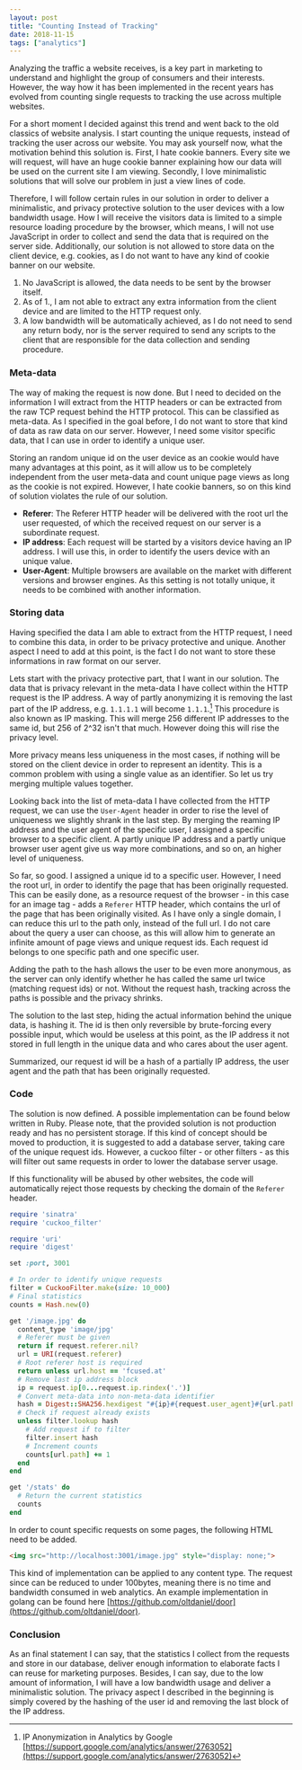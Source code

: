 ```yaml
---
layout: post
title: "Counting Instead of Tracking"
date: 2018-11-15
tags: ["analytics"]
---
```


Analyzing the traffic a website receives, is a key part in marketing to
understand and highlight the group of consumers and their interests. However,
the way how it has been implemented in the recent years has evolved from
counting single requests to tracking the use across multiple websites.

For a short moment I decided against this trend and went back to the old
classics of website analysis. I start counting the unique requests, instead of
tracking the user across our website. You may ask yourself now, what the
motivation behind this solution is. First, I hate cookie banners. Every site
we will request, will have an huge cookie banner explaining how our data will
be used on the current site I am viewing. Secondly, I love minimalistic
solutions that will solve our problem in just a view lines of code.

Therefore, I will follow certain rules in our solution in order to deliver a
minimalistic, and privacy protective solution to the user devices with a low
bandwidth usage. How I will receive the visitors data is limited to a simple
resource loading procedure by the browser, which means, I will not use
JavaScript in order to collect and send the data that is required on the server
side. Additionally, our solution is not allowed to store data on the client
device, e.g. cookies, as I do not want to have any kind of cookie banner on our
website.

1. No JavaScript is allowed, the data needs to be sent by the browser itself.
2. As of 1., I am not able to extract any extra information from the client
device and are limited to the HTTP request only.
3. A low bandwidth will be automatically achieved, as I do not need to send
any return body, nor is the server required to send any scripts to the client
that are responsible for the data collection and sending procedure.

### Meta-data

The way of making the request is now done. But I need to decided on the
information I will extract from the HTTP headers or can be extracted from the
raw TCP request behind the HTTP protocol. This can be classified as meta-data.
As I specified in the goal before, I do not want to store that kind of data as
raw data on our server. However, I need some visitor specific data, that I can
use in order to identify a unique user.

Storing an random unique id on the user device as an cookie would have many
advantages at this point, as it will allow us to be completely independent from
the user meta-data and count unique page views as long as the cookie is not
expired. However, I hate cookie banners, so on this kind of solution violates
the rule of our solution.

- **Referer**: The Referer HTTP header will be delivered with the root url
the user requested, of which the received request on our server is a subordinate
request.
- **IP address**: Each request will be started by a visitors device having an
IP address. I will use this, in order to identify the users device with an
unique value.
- **User-Agent**: Multiple browsers are available on the market with
different versions and browser engines. As this setting is not totally unique,
it needs to be combined with another information.

### Storing data

Having specified the data I am able to extract from the HTTP request, I need
to combine this data, in order to be privacy protective and unique. Another
aspect I need to add at this point, is the fact I do not want to store these
informations in raw format on our server.

Lets start with the privacy protective part, that I want in our solution. The
data that is privacy relevant in the meta-data I have collect within the HTTP
request is the IP address. A way of partly anonymizing it is removing the last
part of the IP address, e.g. `1.1.1.1` will become `1.1.1`.[^1] This procedure is also known as IP masking. This
will merge 256 different IP addresses to the same id, but 256 of 2^32 isn't that
much. However doing this will rise the privacy level.

More privacy means less uniqueness in the most cases, if nothing will be stored
on the client device in order to represent an identity. This is a common problem
with using a single value as an identifier. So let us try merging multiple
values together.

Looking back into the list of meta-data I have collected from the HTTP request,
we can use the `User-Agent` header in order to rise the level of uniqueness we
slightly shrank in the last step. By merging the reaming IP address and the
user agent of the specific user, I assigned a specific browser to a specific
client. A partly unique IP address and a partly unique browser user agent give
us way more combinations, and so on, an higher level of uniqueness.

So far, so good. I assigned a unique id to a specific user. However, I need
the root url, in order to identify the page that has been originally requested.
This can be easily done, as a resource request of the browser - in this case for
an image tag - adds a `Referer` HTTP header, which contains the url of the page
that has been originally visited. As I have only a single domain, I can reduce
this url to the path only, instead of the full url. I do not care about the
query a user can choose, as this will allow him to generate an infinite amount
of page views and unique request ids. Each request id belongs to one specific
path and one specific user.

Adding the path to the hash allows the user to be even more anonymous, as the
server can only identify whether he has called the same url twice (matching
request ids) or not. Without the request hash, tracking across the paths is
possible and the privacy shrinks.

The solution to the last step, hiding the actual information behind the unique
data, is hashing it. The id is then only reversible by brute-forcing every
possible input, which would be useless at this point, as the IP address it not
stored in full length in the unique data and who cares about the user agent.

Summarized, our request id will be a hash of a partially IP address, the
user agent and the path that has been originally requested.

### Code

The solution is now defined. A possible implementation can be found below
written in Ruby. Please note, that the provided solution is not production ready
and has no persistent storage. If this kind of concept should be moved to
production, it is suggested to add a database server, taking care of the unique
request ids. However, a cuckoo filter - or other filters - as this will filter
out same requests in order to lower the database server usage.

If this functionality will be abused by other websites, the code will
automatically reject those requests by checking the domain of the `Referer`
header.

```ruby
require 'sinatra'
require 'cuckoo_filter'

require 'uri'
require 'digest'

set :port, 3001

# In order to identify unique requests
filter = CuckooFilter.make(size: 10_000)
# Final statistics
counts = Hash.new(0)

get '/image.jpg' do
  content_type 'image/jpg'
  # Referer must be given
  return if request.referer.nil?
  url = URI(request.referer)
  # Root referer host is required
  return unless url.host == 'fcused.at'
  # Remove last ip address block
  ip = request.ip[0...request.ip.rindex('.')]
  # Convert meta-data into non-meta-data identifier
  hash = Digest::SHA256.hexdigest "#{ip}#{request.user_agent}#{url.path}"
  # Check if request already exists
  unless filter.lookup hash
    # Add request if to filter
    filter.insert hash
    # Increment counts
    counts[url.path] += 1
  end
end

get '/stats' do
  # Return the current statistics
  counts
end
```


In order to count specific requests on some pages, the following HTML need to be
added.

```html
<img src="http://localhost:3001/image.jpg" style="display: none;">
```

This kind of implementation can be applied to any content type. The request
since can be reduced to under 100bytes, meaning there is no time and bandwidth
consumed in web analytics. An example implementation in golang can be found here
[https://github.com/oltdaniel/door](https://github.com/oltdaniel/door).

### Conclusion

As an final statement I can say, that the statistics I collect from the
requests and store in our database, deliver enough information to elaborate
facts I can reuse for marketing purposes. Besides, I can say, due to the low
amount of information, I will have a low bandwidth usage and deliver a
minimalistic solution. The privacy aspect I described in the beginning is
simply covered by the hashing of the user id and removing the last block of the
IP address.

<!-- References -->
[^1]: IP Anonymization in Analytics by Google [https://support.google.com/analytics/answer/2763052](https://support.google.com/analytics/answer/2763052)